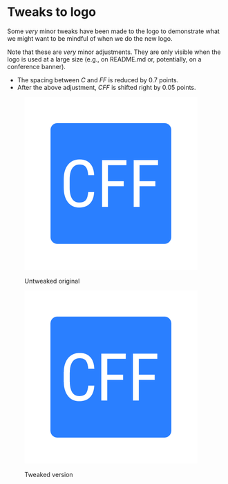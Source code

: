 Tweaks to logo
==============

Some *very* minor tweaks have been made to the logo
to demonstrate what we might want to be mindful of when we do the new logo.

Note that these are *very* minor adjustments.
They are only visible when the logo is used at a large size
(e.g., on README.md or, potentially, on a conference banner).

- The spacing between *C* and *FF* is reduced by 0.7 points.
- After the above adjustment, *CFF* is shifted right by 0.05 points.

<figure>

![untweaked](../github-org-logo.png)

<figcaption>Untweaked original</figcaption></figure>
  
<figure>

![tweaked](../github-org-logo-tweaked-01.png)

<figcaption>Tweaked version</figcaption></figure>

